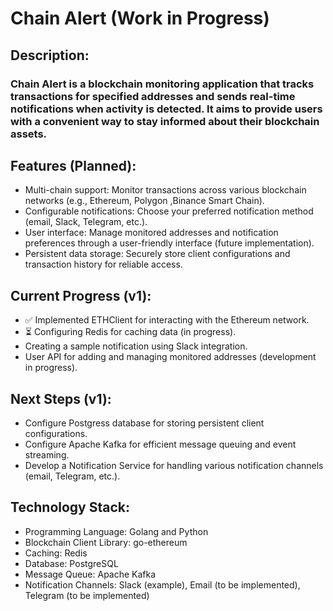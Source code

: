 # Chain Alert (Work in Progress)

## Description:
### Chain Alert is a blockchain monitoring application that tracks transactions for specified addresses and sends real-time notifications when activity is detected. It aims to provide users with a convenient way to stay informed about their blockchain assets.

## Features (Planned):
- Multi-chain support: Monitor transactions across various blockchain networks (e.g., Ethereum, Polygon ,Binance Smart Chain).
- Configurable notifications: Choose your preferred notification method (email, Slack, Telegram, etc.).
- User interface: Manage monitored addresses and notification preferences through a user-friendly interface (future implementation).
- Persistent data storage: Securely store client configurations and transaction history for reliable access.

## Current Progress (v1):
- ✅ Implemented ETHClient for interacting with the Ethereum network.
- ⏳ Configuring Redis for caching data (in progress).
- Creating a sample notification using Slack integration.
- User API for adding and managing monitored addresses (development in progress).

## Next Steps (v1): 
- Configure Postgress database for storing persistent client configurations.
- Configure Apache Kafka for efficient message queuing and event streaming.
- Develop a Notification Service for handling various notification channels (email, Telegram, etc.).

## Technology Stack:
- Programming Language: Golang and Python
- Blockchain Client Library: go-ethereum
- Caching: Redis
- Database: PostgreSQL
- Message Queue: Apache Kafka
- Notification Channels: Slack (example), Email (to be implemented), Telegram (to be implemented)

